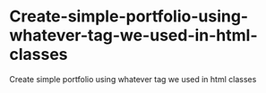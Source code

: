 # Create-simple-portfolio-using-whatever-tag-we-used-in-html-classes
Create simple portfolio using whatever tag we used in html classes
